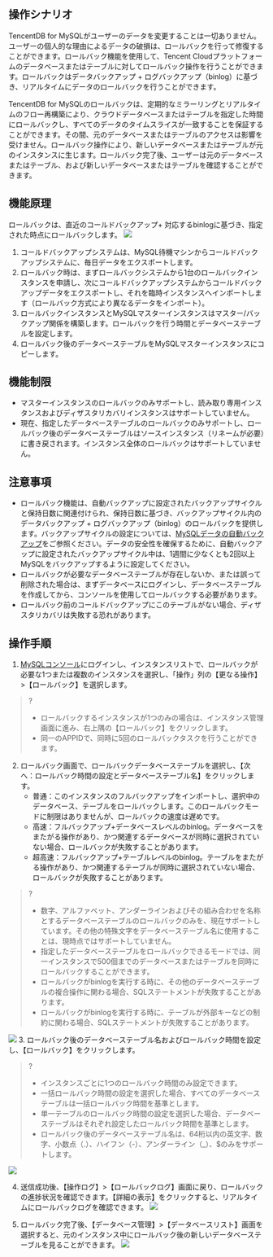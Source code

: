 
## 操作シナリオ
TencentDB for MySQLがユーザーのデータを変更することは一切ありません。ユーザーの個人的な理由によるデータの破損は、ロールバックを行って修復することができます。ロールバック機能を使用して、Tencent Cloudプラットフォームのデータベースまたはテーブルに対してロールバック操作を行うことができます。ロールバックはデータバックアップ + ログバックアップ（binlog）に基づき、リアルタイムにデータのロールバックを行うことができます。

TencentDB for MySQLのロールバックは、定期的なミラーリングとリアルタイムのフロー再構築により、クラウドデータベースまたはテーブルを指定した時間にロールバックし、すべてのデータのタイムスライスが一致することを保証することができます。その間、元のデータベースまたはテーブルのアクセスは影響を受けません。ロールバック操作により、新しいデータベースまたはテーブルが元のインスタンスに生じます。ロールバック完了後、ユーザーは元のデータベースまたはテーブル、および新しいデータベースまたはテーブルを確認することができます。

## 機能原理
ロールバックは、直近のコールドバックアップ+ 対応するbinlogに基づき、指定された時点にロールバックします。
![](https://main.qcloudimg.com/raw/56699dba58319c212d93c38c6adabbae.png)

1. コールドバックアップシステムは、MySQL待機マシンからコールドバックアップシステムに、毎日データをエクスポートします。
2. ロールバック時は、まずロールバックシステムから1台のロールバックインスタンスを申請し、次にコールドバックアップシステムからコールドバックアップデータをエクスポートし、それを臨時インスタンスへインポートします（ロールバック方式により異なるデータをインポート）。
3. ロールバックインスタンスとMySQLマスターインスタンスはマスター/バックアップ関係を構築します。ロールバックを行う時間とデータベーステーブルを設定します。
4. ロールバック後のデータベーステーブルをMySQLマスターインスタンスにコピーします。

## 機能制限
- マスターインスタンスのロールバックのみサポートし、読み取り専用インスタンスおよびディザスタリカバリインスタンスはサポートしていません。
- 現在、指定したデータベーステーブルのロールバックのみサポートし、ロールバック後のデータベーステーブルはソースインスタンス（リネームが必要）に書き戻されます。インスタンス全体のロールバックはサポートしていません。

## 注意事項
- ロールバック機能は、自動バックアップに設定されたバックアップサイクルと保持日数に関連付けられ、保持日数に基づき、バックアップサイクル内のデータバックアップ + ログバックアップ（binlog）のロールバックを提供します。バックアップサイクルの設定については、[MySQLデータの自動バックアップ](https://intl.cloud.tencent.com/document/product/236/37796)をご参照ください。データの安全性を確保するために、自動バックアップに設定されたバックアップサイクル中は、1週間に少なくとも2回以上MySQLをバックアップするように設定してください。
- ロールバックが必要なデータベーステーブルが存在しないか、または誤って削除された場合は、まずデータベースにログインし、データベーステーブルを作成してから、コンソールを使用してロールバックする必要があります。
- ロールバック前のコールドバックアップにこのテーブルがない場合、ディザスタリカバリは失敗する恐れがあります。

## 操作手順
1. [MySQLコンソール](https://console.cloud.tencent.com/cdb)にログインし、インスタンスリストで、ロールバックが必要な1つまたは複数のインスタンスを選択し、「操作」列の【更なる操作】>【ロールバック】を選択します。
>?
>- ロールバックするインスタンスが1つのみの場合は、インスタンス管理画面に進み、右上隅の【ロールバック】をクリックします。
>- 同一のAPPIDで、同時に5回のロールバックタスクを行うことができます。
>
2. ロールバック画面で、ロールバックデータベーステーブルを選択し、【次へ：ロールバック時間の設定とデータベーステーブル名】をクリックします。
   - 	普通：このインスタンスのフルバックアップをインポートし、選択中のデータベース、テーブルをロールバックします。このロールバックモードに制限はありませんが、ロールバックの速度は遅めです。
   - 	高速：フルバックアップ+データベースレベルのbinlog。データベースをまたがる操作があり、かつ関連するデータベースが同時に選択されていない場合、ロールバックが失敗することがあります。
   - 	超高速：フルバックアップ+テーブルレベルのbinlog。テーブルをまたがる操作があり、かつ関連するテーブルが同時に選択されていない場合、ロールバックが失敗することがあります。
>?
>- 数字、アルファベット、アンダーラインおよびその組み合わせを名称とするデータベーステーブルのロールバックのみを、現在サポートしています。その他の特殊文字をデータベーステーブル名に使用することは、現時点ではサポートしていません。
>- 指定したデータベーステーブルをロールバックできるモードでは、同一インスタンスで500個までのデータベースまたはテーブルを同時にロールバックすることができます。
>- ロールバックがbinlogを実行する時に、その他のデータベーステーブルの複合操作に関わる場合、SQLステートメントが失敗することがあります。
>- ロールバックがbinlogを実行する時に、テーブルが外部キーなどの制約に関わる場合、SQLステートメントが失敗することがあります。
>
![](https://main.qcloudimg.com/raw/6cb2fa4d3e8b0d795bd5bf19f8d69d86.png)
3. ロールバック後のデータベーステーブル名およびロールバック時間を設定し、【ロールバック】をクリックします。
>?
>- インスタンスごとに1つのロールバック時間のみ設定できます。
> - 一括ロールバック時間の設定を選択した場合、すべてのデータベーステーブルは一括ロールバック時間を基準とします。
> - 単一テーブルのロールバック時間の設定を選択した場合、データベーステーブルはそれぞれ設定したロールバック時間を基準とします。
>- ロールバック後のデータベーステーブル名は、64桁以内の英文字、数字、小数点（.）、ハイフン（-）、アンダーライン（\_）、$のみをサポートします。
>
![](https://main.qcloudimg.com/raw/62377981b147bdb453d79631b3557d12.png)


4. 送信成功後、【操作ログ】>【ロールバックログ】画面に戻り、ロールバックの進捗状況を確認できます。【詳細の表示】をクリックすると、リアルタイムにロールバックログを確認できます。
![](https://main.qcloudimg.com/raw/b5206b3c23d532553fb54dfc4fe7bfd0.png)

5. ロールバック完了後、【データベース管理】>【データベースリスト】画面を選択すると、元のインスタンス中にロールバック後の新しいデータベーステーブルを見ることができます。
![](https://main.qcloudimg.com/raw/9b939d9a6a7da59092df0051f452b5cd.png)

